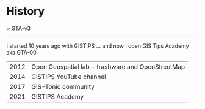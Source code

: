 # History

[> GTA-v3](../README.md)
* * *


I started 10 years ago with GISTIPS ... and now I open GIS Tips Academy aka GTA-00.

|      |                                                   |
| ---- | ------------------------------------------------- |
| 2012 | Open Geospatial lab - trashware and OpenStreetMap |
| 2014 | GISTIPS YouTube channel                           |
| 2017 | GIS-Tonic community                               |
| 2021 | GISTIPS Academy                                   |

